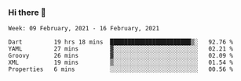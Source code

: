 ### Hi there 👋

<!--
**devcat37/devcat37** is a ✨ _special_ ✨ repository because its `README.md` (this file) appears on your GitHub profile.

Here are some ideas to get you started:

- 🔭 I’m currently working on ...
- 🌱 I’m currently learning ...
- 👯 I’m looking to collaborate on ...
- 🤔 I’m looking for help with ...
- 💬 Ask me about ...
- 📫 How to reach me: ...
- 😄 Pronouns: ...
- ⚡ Fun fact: ...
-->

<!--START_SECTION:waka-->
```text
Week: 09 February, 2021 - 16 February, 2021

Dart         19 hrs 18 mins  ███████████████████████▒░   92.76 % 
YAML         27 mins         ▓░░░░░░░░░░░░░░░░░░░░░░░░   02.21 % 
Groovy       26 mins         ▓░░░░░░░░░░░░░░░░░░░░░░░░   02.09 % 
XML          19 mins         ▒░░░░░░░░░░░░░░░░░░░░░░░░   01.54 % 
Properties   6 mins          ░░░░░░░░░░░░░░░░░░░░░░░░░   00.56 % 
```
<!--END_SECTION:waka-->

